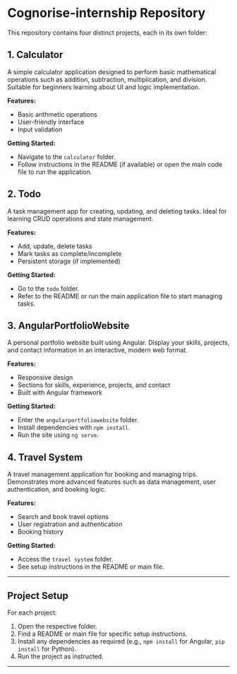 # Cognorise-internship Repository

This repository contains four distinct projects, each in its own folder:

## 1. Calculator

A simple calculator application designed to perform basic mathematical operations such as addition, subtraction, multiplication, and division. Suitable for beginners learning about UI and logic implementation.

**Features:**
- Basic arithmetic operations
- User-friendly interface
- Input validation

**Getting Started:**
- Navigate to the `calculator` folder.
- Follow instructions in the README (if available) or open the main code file to run the application.

## 2. Todo

A task management app for creating, updating, and deleting tasks. Ideal for learning CRUD operations and state management.

**Features:**
- Add, update, delete tasks
- Mark tasks as complete/incomplete
- Persistent storage (if implemented)

**Getting Started:**
- Go to the `todo` folder.
- Refer to the README or run the main application file to start managing tasks.

## 3. AngularPortfolioWebsite

A personal portfolio website built using Angular. Display your skills, projects, and contact information in an interactive, modern web format.

**Features:**
- Responsive design
- Sections for skills, experience, projects, and contact
- Built with Angular framework

**Getting Started:**
- Enter the `angularportfoliowebsite` folder.
- Install dependencies with `npm install`.
- Run the site using `ng serve`.

## 4. Travel System

A travel management application for booking and managing trips. Demonstrates more advanced features such as data management, user authentication, and booking logic.

**Features:**
- Search and book travel options
- User registration and authentication
- Booking history

**Getting Started:**
- Access the `travel system` folder.
- See setup instructions in the README or main file.

---

## Project Setup

For each project:
1. Open the respective folder.
2. Find a README or main file for specific setup instructions.
3. Install any dependencies as required (e.g., `npm install` for Angular, `pip install` for Python).
4. Run the project as instructed.

---
